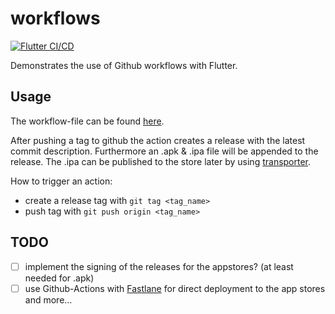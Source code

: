 # workflows

[![Flutter CI/CD](https://github.com/esysberlin/esys-flutter-workflows/actions/workflows/flutter_ci_cd.yml/badge.svg?branch=main&event=workflow_run)](https://github.com/esysberlin/esys-flutter-workflows/actions/workflows/flutter_ci_cd.yml)

Demonstrates the use of Github workflows with Flutter.

## Usage

The workflow-file can be found [here](.github\workflows\flutter_ci_cd.yml).

After pushing a tag to github the action creates a release with the latest commit description. Furthermore an .apk & .ipa file will be appended to the release. The .ipa can be published to the store later by using [transporter](https://apps.apple.com/us/app/transporter/id1450874784?mt=12).

How to trigger an action:

- create a release tag with ```git tag <tag_name>```
- push tag with ```git push origin <tag_name>```

## TODO

- [ ] implement the signing of the releases for the appstores? (at least needed for .apk)
- [ ] use Github-Actions with [Fastlane](https://fastlane.tools/) for direct deployment to the app stores and more...